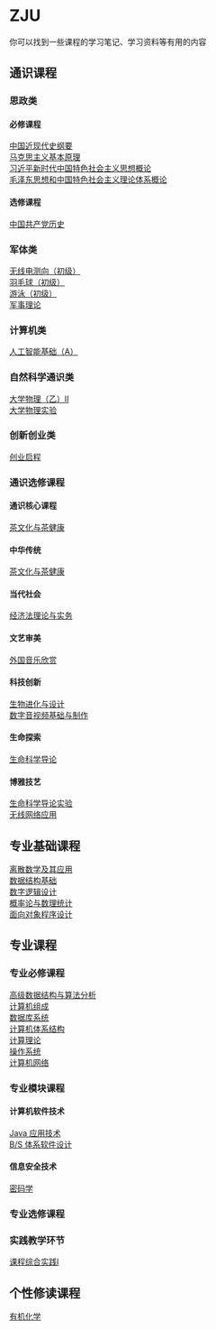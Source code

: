 # ZJU

你可以找到一些课程的学习笔记、学习资料等有用的内容

## 通识课程

### 思政类

#### 必修课程

[中国近现代史纲要](./political/history_of_modern_china.md)<br/>
[马克思主义基本原理](./political/marxist_principles/index.md)<br/>
[习近平新时代中国特色社会主义思想概论](./political/xi_jinping_thought.md)<br/>
[毛泽东思想和中国特色社会主义理论体系概论](./political/mao_and_socialism_theory.md)

#### 选修课程

[中国共产党历史](./political/history_of_CPC.md)

### 军体类

[无线电测向（初级）](./military_PE/radio_direction_finding.md)<br/>
[羽毛球（初级）](./military_PE/badminton.md)<br/>
[游泳（初级）](./military_PE/swimming.md)<br/>
[军事理论](./military_PE/military_theory.md)

### 计算机类

[人工智能基础（A）](./computer/AI_basic/index.md)

### 自然科学通识类

[大学物理（乙）Ⅱ](./natural_science/phy_2/index.md)<br/>
[大学物理实验](./natural_science/phy_exp.md)

### 创新创业类

[创业启程](./innovation_entrepreneurship/entrepreneurship.md)

### 通识选修课程

#### 通识核心课程

[茶文化与茶健康](./general_courses/tea_culture.md)

#### 中华传统

[茶文化与茶健康](./general_courses/tea_culture.md)

#### 当代社会

[经济法理论与实务](./general_courses/economic_law.md)

#### 文艺审美

[外国音乐欣赏](./general_courses/foreign_music.md)

#### 科技创新

[生物进化与设计](./general_courses/bio_evolution_and_design/index.md)<br/>
[数字音视频基础与制作](./general_courses/digital_audio_video.md)

#### 生命探索

[生命科学导论](./general_courses/life_science/index.md)

#### 博雅技艺

[生命科学导论实验](./general_courses/life_science_exp.md)<br/>
[无线网络应用](./general_courses/wireless_network/index.md)

## 专业基础课程

[离散数学及其应用](./basic_courses/discrete_math.md)<br/>
[数据结构基础](./basic_courses/data_structure.md)<br/>
[数字逻辑设计](./basic_courses/digital_logic_design/index.md)<br/>
[概率论与数理统计](./basic_courses/prob_theo_and_math_stat/index.md)<br/>
[面向对象程序设计](./basic_courses/OOP/index.md)

## 专业课程

### 专业必修课程

[高级数据结构与算法分析](./compulsory_courses/ADS/index.md)<br/>
[计算机组成](./compulsory_courses/computer_organization/index.md)<br/>
[数据库系统](./compulsory_courses/database_system/index.md)<br/>
[计算机体系结构](./compulsory_courses/computer_architecture/index.md)<br/>
[计算理论](./compulsory_courses/computational_theory/index.md)<br/>
[操作系统](./compulsory_courses/operating_system/index.md)<br/>
[计算机网络](./compulsory_courses/computer_network/index.md)

### 专业模块课程

#### 计算机软件技术

[Java 应用技术](./module_courses/java_application/index.md)<br/>
[B/S 体系软件设计](./module_courses/BS_software_design/index.md)

#### 信息安全技术

[密码学](./module_courses/cryptography/index.md)

### 专业选修课程

### 实践教学环节

[课程综合实践Ⅰ](./practical_teaching/practical_course_1.md)

## 个性修读课程

[有机化学](./personal_courses/organic_chemistry/index.md)